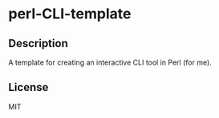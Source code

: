 # perl-CLI-template

## Description  
A template for creating an interactive CLI tool in Perl (for me).

## License  
MIT  
